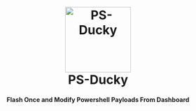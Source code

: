 <h1 align="center">
  <br>
  <a href="https://github.com/SpiderMate/PS-Ducky"><img src="https://image.ibb.co/eu9q9z/Pics_Art_09_15_10_46_46.png" hight="150" width="150" alt="PS-Ducky"></a>
  <br>
  PS-Ducky
  <br>
</h1>
<h4 align="center">Flash Once and Modify Powershell Payloads From Dashboard</h4>
